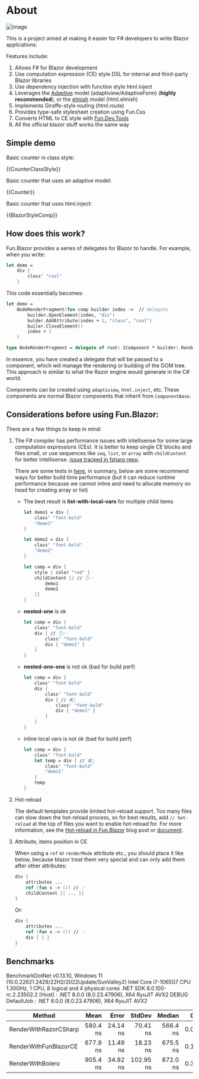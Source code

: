 # About

![image](../assets/fun-blazor%3D.png)

This is a project aimed at making it easier for F# developers to write Blazor applications.

Features include:

1. Allows F# for Blazor development
2. Use computation expression (CE) style DSL for internal and third-party Blazor libraries
3. Use dependency injection with function style html.inject
4. Leverages the [Adaptive](https://github.com/fsprojects/FSharp.Data.Adaptive) model (adaptiview/AdaptiveForm) (**highly recommended**), or the [elmish](https://github.com/elmish/elmish) model (html.elmish)
5. Implements Giraffe-style routing (html.route)
6. Provides type-safe stylesheet creation using Fun.Css
7. Converts HTML to CE style with [Fun.Dev.Tools](https://slaveoftime.github.io/Fun.DevTools.Docs)
8. All the official blazor stuff works the same way


## Simple demo

Basic counter in class style:

{{CounterClassStyle}}

Basic counter that uses an adaptive model:

{{Counter}}

Basic counter that uses html.inject:

{{BlazorStyleComp}}

## How does this work?

Fun.Blazor provides a series of delegates for Blazor to handle. For example, when you write:

```fsharp
let demo =
    div {
        class' "cool"
    }
```

This code essentially becomes:

```fsharp
let demo =
    NodeRenderFragment(fun comp builder index ->  // delegate
        builder.OpenElement(index, "div")
        bulder.AddAttribute(index + 1, "class", "cool")
        builer.CloseElement()
        index + 2
    )

type NodeRenderFragment = delegate of root: IComponent * builder: RenderTreeBuilder * sequence: int -> int
```

In essence, you have created a delegate that will be passed to a component, which will manage the rendering or building of the DOM tree. This approach is similar to what the Razor engine would generate in the C# world.

Components can be created using `adaptiview`, `html.inject`, etc. These components are normal Blazor components that inherit from `ComponentBase`.

## Considerations before using Fun.Blazor:

There are a few things to keep in mind:

1. The F# compiler has performance issues with intellisense for some large computation expressions (CEs). It is better to keep single CE blocks and files small, or use sequences like `seq`, `list`, or `array` with `childContent` for better intellisense. [issue tracked in fsharp repo](https://github.com/dotnet/fsharp/issues/14429).

    There are some tests in [here](https://github.com/albertwoo/CEPerfDemo), in summary, below are some recommend ways for better build time performance (but it can reduce runtime performance because we cannot inline and need to allocate memory on head for creating array or list)

    - The best result is **list-with-local-vars** for multiple child items

        ```fsharp
        let demo1 = div {
            class' "font-bold"
            "demo1"
        }

        let demo2 = div {
            class' "font-bold"
            "demo2"
        }

        let comp = div {
            style { color "red" }
            childContent [| // 👌✅
                demo1
                demo2
            |]
        }
        ```

    - **nested-one** is ok

        ```fsharp
        let comp = div {
            class' "font-bold"
            div { // 👌✅
                class' "font-bold"
                div { "demo1" }
            }
        }
        ```

    - **nested-one-one** is not ok (bad for build perf)

        ```fsharp
        let comp = div {
            class' "font-bold"
            div {
                class' "font-bold"
                div { // ⛔🙅
                    class' "font-bold"
                    div { "demo1" }
                }
            }
        }
        ```

    - inline local vars is not ok (bad for build perf)

        ```fsharp
        let comp = div {
            class' "font-bold"
            let temp = div { // ⛔🙅
                class' "font-bold"
                "demo1"
            }
            temp
        }
        ```

2. Hot-reload

   The default templates provide limited hot-reload support. Too many files can slow down the hot-reload process, so for best results, add `// hot-reload` at the top of files you want to enable hot-reload for. For more information, see the [Hot-reload in Fun.Blazor](https://www.slaveoftime.fun/blog/d959e36a-f4fe-4a10-88af-5e738633db0f?title=%20Hot-reload%20in%20Fun.Blazor) blog post or [document](https://slaveoftime.github.io/Fun.Blazor.Docs/?doc=/Hot%20Reload).

3. Attribute, items position in CE

    When using a `ref` or `renderMode` attribute etc., you should place it like below, because blazor treat them very special and can only add them after other attributes:

    ```fsharp
    div {
        attributes ...
        ref (fun x -> ()) // ✅
        childContent [| ... |]
    }
    ```

    Or:

    ```fsharp
    div {
        attributes ...
        ref (fun x -> ()) // ✅
        div { 1 }
    }
    ```


## Benchmarks

BenchmarkDotNet v0.13.10, Windows 11 (10.0.22621.2428/22H2/2022Update/SunValley2)
Intel Core i7-1065G7 CPU 1.30GHz, 1 CPU, 8 logical and 4 physical cores
.NET SDK 8.0.100-rc.2.23502.2
  [Host]     : .NET 8.0.0 (8.0.23.47906), X64 RyuJIT AVX2 DEBUG
  DefaultJob : .NET 8.0.0 (8.0.23.47906), X64 RyuJIT AVX2

| Method                | Mean     | Error    | StdDev    | Median   | Gen0   | Allocated |
|---------------------- |---------:|---------:|----------:|---------:|-------:|----------:|
| RenderWithRazorCSharp | 580.4 ns | 24.14 ns |  70.41 ns | 566.4 ns | 0.0935 |     392 B |
| RenderWithFunBlazorCE | 677.9 ns | 11.49 ns |  18.23 ns | 675.5 ns | 0.1774 |     744 B |
| RenderWithBolero      | 905.4 ns | 34.92 ns | 102.95 ns | 872.0 ns | 0.3567 |    1496 B |
